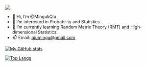 ![](https://komarev.com/ghpvc/?username=MingukQiu&color=blue)

- 👋 Hi, I’m @MingukQiu
- 👀 I’m interested in Probability and Statistics.
- 🌱 I’m currently learning Random Matrix Theory (RMT) and High-dimensional Statistics.
- 📫 Email: qiumingu@gmail.com

<!---
MingukQiu/MingukQiu is a ✨ special ✨ repository because its `README.md` (this file) appears on your GitHub profile.
You can click the Preview link to take a look at your changes.
--->

[![My GitHub stats](https://github-readme-stats.vercel.app/api?username=MingukQiu&show_icons=true)](https://github.com/MingukQiu/github-readme-stats)


[![Top Langs](https://github-readme-stats.vercel.app/api/top-langs/?username=MingukQiu&layout=compact)](https://github.com/MingukQiu/github-readme-stats)

